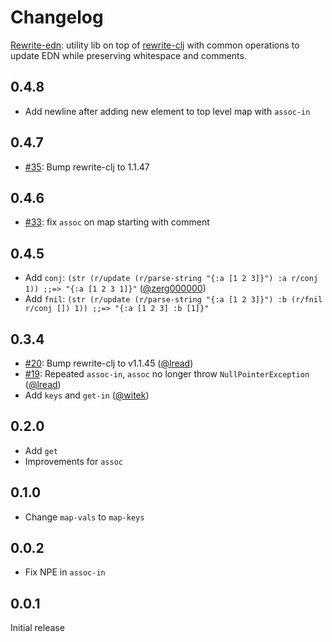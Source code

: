 # Changelog

[Rewrite-edn](https://github.com/borkdude/rewrite-edn): utility lib on top of
[rewrite-clj](https://github.com/clj-commons/rewrite-clj) with common operations
to update EDN while preserving whitespace and comments.

## 0.4.8

- Add newline after adding new element to top level map with `assoc-in`

## 0.4.7

- [#35](https://github.com/borkdude/rewrite-edn/issues/35): Bump rewrite-clj to 1.1.47

## 0.4.6

- [#33](https://github.com/borkdude/rewrite-edn/issues/33): fix `assoc` on map starting with comment

## 0.4.5

- Add `conj`: `(str (r/update (r/parse-string "{:a [1 2 3]}") :a r/conj 1)) ;;=> "{:a [1 2 3 1]}"` ([@zerg000000](https://github.com/zerg000000))
- Add `fnil`: `(str (r/update (r/parse-string "{:a [1 2 3]}") :b (r/fnil r/conj []) 1)) ;;=> "{:a [1 2 3] :b [1]}"`

## 0.3.4

- [#20](https://github.com/borkdude/rewrite-edn/issues/20): Bump rewrite-clj to v1.1.45 ([@lread](https://github.com/lread))
- [#19](https://github.com/borkdude/rewrite-edn/issues/19): Repeated `assoc-in`, `assoc` no longer throw `NullPointerException` ([@lread](https://github.com/lread))
- Add `keys` and `get-in` ([@witek](https://github.com/witek))

## 0.2.0

- Add `get`
- Improvements for `assoc`

## 0.1.0

- Change `map-vals` to `map-keys`

## 0.0.2

- Fix NPE in `assoc-in`

## 0.0.1

Initial release
